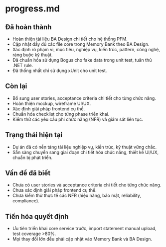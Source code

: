# progress.md

## Đã hoàn thành
- Hoàn thiện tài liệu BA Design chi tiết cho hệ thống PFM.
- Cập nhật đầy đủ các file core trong Memory Bank theo BA Design.
- Xác định rõ phạm vi, mục tiêu, nghiệp vụ, kiến trúc, pattern, công nghệ, ràng buộc kỹ thuật.
- Đã chuẩn hóa sử dụng Bogus cho fake data trong unit test, tuân thủ .NET rule.
- Đã thống nhất chỉ sử dụng xUnit cho unit test.

## Còn lại
- Bổ sung user stories, acceptance criteria chi tiết cho từng chức năng.
- Hoàn thiện mockup, wireframe UI/UX.
- Xác định giải pháp frontend cụ thể.
- Chuẩn hóa checklist cho từng phase triển khai.
- Kiểm thử các yêu cầu phi chức năng (NFR) và giám sát liên tục.

## Trạng thái hiện tại
- Dự án đã có nền tảng tài liệu nghiệp vụ, kiến trúc, kỹ thuật vững chắc.
- Sẵn sàng chuyển sang giai đoạn chi tiết hóa chức năng, thiết kế UI/UX, chuẩn bị phát triển.

## Vấn đề đã biết
- Chưa có user stories và acceptance criteria chi tiết cho từng chức năng.
- Chưa xác định giải pháp frontend cụ thể.
- Chưa kiểm thử thực tế các NFR (hiệu năng, bảo mật, reliability, compliance).

## Tiến hóa quyết định
- Ưu tiên triển khai core service trước, import statement manual upload, test coverage >80%.
- Mọi thay đổi lớn đều phải cập nhật vào Memory Bank và BA Design. 